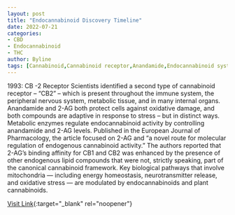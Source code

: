 ```yaml
---
layout: post
title: "Endocannabinoid Discovery Timeline"
date: 2022-07-21
categories:
- CBD
- Endocannabinoid
- THC
author: Byline
tags: [Cannabinoid,Cannabinoid receptor,Anandamide,Endocannabinoid system,Cannabinoid receptor type 2,2-Arachidonoylglycerol,TRPV1,Cannabinoid receptor type 1,Tetrahydrocannabinol,Transient receptor potential channel,Mitochondrion,Receptor (biochemistry),Retrograde signaling,Neurochemistry,Neuroscience,Neurophysiology,Biotechnology,Cell biology,Biochemistry]
---
```



1993: CB -2 Receptor  Scientists identified a second type of cannabinoid receptor – “CB2” – which is present throughout the immune system, the peripheral nervous system, metabolic tissue, and in many internal organs. Anandamide and 2-AG both protect cells against oxidative damage, and both compounds are adaptive in response to stress – but in distinct ways. Metabolic enzymes regulate endocannabinoid activity by controlling anandamide and 2-AG levels. Published in the European Journal of Pharmacology, the article focused on 2-AG and “a novel route for molecular regulation of endogenous cannabinoid activity.” The authors reported that 2-AG’s binding affinity for CB1 and CB2 was enhanced by the presence of other endogenous lipid compounds that were not, strictly speaking, part of the canonical cannabinoid framework. Key biological pathways that involve mitochondria — including energy homeostasis, neurotransmitter release, and oxidative stress — are modulated by endocannabinoids and plant cannabinoids.

[Visit Link](https://www.projectcbd.org/science/endocannabinoid-discovery-timeline){:target="_blank" rel="noopener"}


